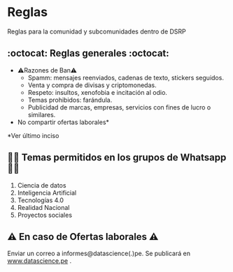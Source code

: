 # Reglas

Reglas para la comunidad y subcomunidades dentro de DSRP

## :octocat: Reglas generales :octocat:

- ⚠️Razones de Ban⚠️ 
  - Spamm: mensajes reenviados, cadenas de texto, stickers seguidos.
  - Venta y compra de divisas y criptomonedas.
  - Respeto: insultos, xenofobia e incitación al odio.
  - Temas prohibidos: farándula.
  - Publicidad de marcas, empresas, servicios con fines de lucro o similares.
- No compartir ofertas laborales*


*Ver último inciso

## 👩‍💻 Temas permitidos en los grupos de Whatsapp  👩‍💻

1. Ciencia de datos
2. Inteligencia Artificial
3. Tecnologías 4.0
4. Realidad Nacional
5. Proyectos sociales

## ⚠ En caso de Ofertas laborales ⚠

Enviar un correo a informes@datascience(.)pe. Se publicará en www.datascience.pe .
